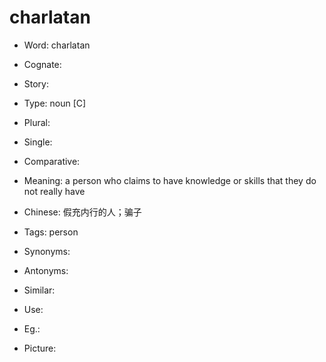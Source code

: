 # charlatan

- Word: charlatan
- Cognate: 
- Story: 

- Type: noun [C]
- Plural: 
- Single: 
- Comparative: 
- Meaning: a person who claims to have knowledge or skills that they do not really have
- Chinese: 假充内行的人；骗子
- Tags: person
- Synonyms: 
- Antonyms: 
- Similar: 
- Use: 
- Eg.: 
- Picture: 

